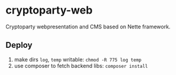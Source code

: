cryptoparty-web
===============

Cryptoparty webpresentation and CMS based on Nette framework.

Deploy
------
1. make dirs `log`, `temp` writable: ```chmod -R 775 log temp```
2. use composer to fetch backend libs: ```composer install```